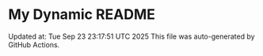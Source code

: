 # My Dynamic README
Updated at: Tue Sep 23 23:17:51 UTC 2025
This file was auto-generated by GitHub Actions.
